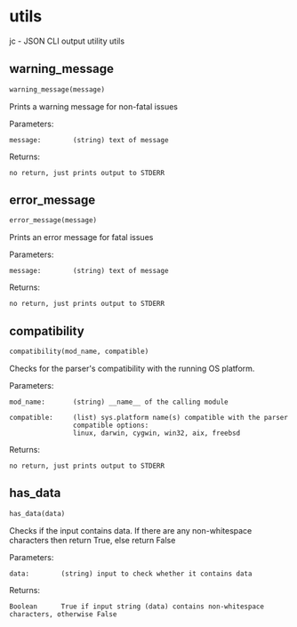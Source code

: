 # utils
jc - JSON CLI output utility utils
## warning_message
```python
warning_message(message)
```

Prints a warning message for non-fatal issues

Parameters:

    message:        (string) text of message

Returns:

    no return, just prints output to STDERR

## error_message
```python
error_message(message)
```

Prints an error message for fatal issues

Parameters:

    message:        (string) text of message

Returns:

    no return, just prints output to STDERR

## compatibility
```python
compatibility(mod_name, compatible)
```
Checks for the parser's compatibility with the running OS platform.

Parameters:

    mod_name:       (string) __name__ of the calling module

    compatible:     (list) sys.platform name(s) compatible with the parser
                    compatible options:
                    linux, darwin, cygwin, win32, aix, freebsd

Returns:

    no return, just prints output to STDERR

## has_data
```python
has_data(data)
```

Checks if the input contains data. If there are any non-whitespace characters then return True, else return False

Parameters:

    data:        (string) input to check whether it contains data

Returns:

    Boolean      True if input string (data) contains non-whitespace characters, otherwise False

